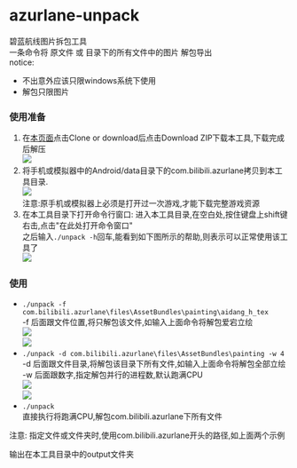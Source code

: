 # azurlane-unpack	
碧蓝航线图片拆包工具  	
一条命令将 原文件 或 目录下的所有文件中的图片 解包导出  	
notice:  
- 不出意外应该只限windows系统下使用	
-  解包只限图片
### 使用准备
1. 在[本页面](https://github.com/HHHHhgqcdxhg/azurlane-unpack)点击Clone or download后点击Download ZIP下载本工具,下载完成后解压  
![](https://ws1.sinaimg.cn/large/006WuIpegy1fzr32nu9cuj30kx0af0tw.jpg)  
2. 将手机或模拟器中的Android/data目录下的com.bilibili.azurlane拷贝到本工具目录.  
![](https://ws1.sinaimg.cn/large/006WuIpegy1fzr39j1efwj30ik0ezta4.jpg)  
注意:原手机或模拟器上必须是打开过一次游戏,才能下载完整游戏资源  
3. 在本工具目录下打开命令行窗口: 进入本工具目录,在空白处,按住键盘上shift键右击,点击"在此处打开命令窗口"  
之后输入```./unpack -h```回车,能看到如下图所示的帮助,则表示可以正常使用该工具了  
![](https://ws1.sinaimg.cn/large/006WuIpegy1fzsghtpoexj30gv08at8z.jpg)
### 使用
- ```./unpack -f com.bilibili.azurlane\files\AssetBundles\painting\aidang_h_tex```  
-f 后面跟文件位置,将只解包该文件,如输入上面命令将解包爱宕立绘  
![](https://ws1.sinaimg.cn/large/006WuIpegy1fzsgm85a8xj3115021mx6.jpg)  
![](https://ws1.sinaimg.cn/large/006WuIpegy1fzrc4q9ockj30if05c0sx.jpg)	
- ```./unpack -d com.bilibili.azurlane\files\AssetBundles\painting -w 4```  
-d 后面跟文件目录,将解包该目录下所有文件,如输入上面命令将解包全部立绘  
-w 后面跟数字,指定解包并行的进程数,默认跑满CPU  
![](https://ws1.sinaimg.cn/large/006WuIpegy1fzsgtj8ivmj3120087gmi.jpg)  
![](https://ws1.sinaimg.cn/large/006WuIpegy1fzrc45oxxjj30vc0a9jsa.jpg)	
- ```./unpack```  
直接执行将跑满CPU,解包com.bilibili.azurlane下所有文件  

注意: 指定文件或文件夹时,使用com.bilibili.azurlane开头的路径,如上面两个示例  

输出在本工具目录中的output文件夹

